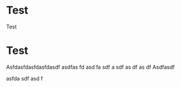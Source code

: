 # Test

Test

# Test

Asfdasfdasfdasfdasdf
asdfas
fd
asd
fa
sdf
a
sdf
as
df
as
df
Asdfasdf

asfda
sdf
asd
f

